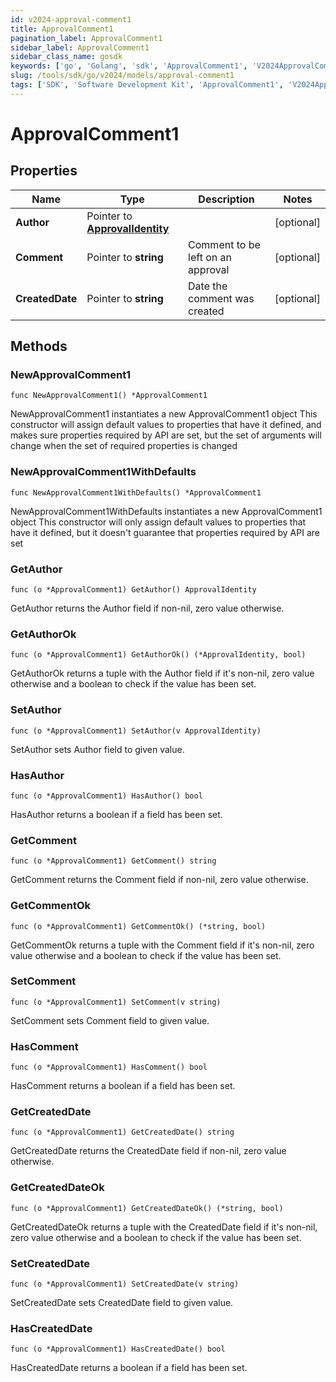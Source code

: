 ```yaml
---
id: v2024-approval-comment1
title: ApprovalComment1
pagination_label: ApprovalComment1
sidebar_label: ApprovalComment1
sidebar_class_name: gosdk
keywords: ['go', 'Golang', 'sdk', 'ApprovalComment1', 'V2024ApprovalComment1'] 
slug: /tools/sdk/go/v2024/models/approval-comment1
tags: ['SDK', 'Software Development Kit', 'ApprovalComment1', 'V2024ApprovalComment1']
---
```


# ApprovalComment1

## Properties

Name | Type | Description | Notes
------------ | ------------- | ------------- | -------------
**Author** | Pointer to [**ApprovalIdentity**](approval-identity) |  | [optional] 
**Comment** | Pointer to **string** | Comment to be left on an approval | [optional] 
**CreatedDate** | Pointer to **string** | Date the comment was created | [optional] 

## Methods

### NewApprovalComment1

`func NewApprovalComment1() *ApprovalComment1`

NewApprovalComment1 instantiates a new ApprovalComment1 object
This constructor will assign default values to properties that have it defined,
and makes sure properties required by API are set, but the set of arguments
will change when the set of required properties is changed

### NewApprovalComment1WithDefaults

`func NewApprovalComment1WithDefaults() *ApprovalComment1`

NewApprovalComment1WithDefaults instantiates a new ApprovalComment1 object
This constructor will only assign default values to properties that have it defined,
but it doesn't guarantee that properties required by API are set

### GetAuthor

`func (o *ApprovalComment1) GetAuthor() ApprovalIdentity`

GetAuthor returns the Author field if non-nil, zero value otherwise.

### GetAuthorOk

`func (o *ApprovalComment1) GetAuthorOk() (*ApprovalIdentity, bool)`

GetAuthorOk returns a tuple with the Author field if it's non-nil, zero value otherwise
and a boolean to check if the value has been set.

### SetAuthor

`func (o *ApprovalComment1) SetAuthor(v ApprovalIdentity)`

SetAuthor sets Author field to given value.

### HasAuthor

`func (o *ApprovalComment1) HasAuthor() bool`

HasAuthor returns a boolean if a field has been set.

### GetComment

`func (o *ApprovalComment1) GetComment() string`

GetComment returns the Comment field if non-nil, zero value otherwise.

### GetCommentOk

`func (o *ApprovalComment1) GetCommentOk() (*string, bool)`

GetCommentOk returns a tuple with the Comment field if it's non-nil, zero value otherwise
and a boolean to check if the value has been set.

### SetComment

`func (o *ApprovalComment1) SetComment(v string)`

SetComment sets Comment field to given value.

### HasComment

`func (o *ApprovalComment1) HasComment() bool`

HasComment returns a boolean if a field has been set.

### GetCreatedDate

`func (o *ApprovalComment1) GetCreatedDate() string`

GetCreatedDate returns the CreatedDate field if non-nil, zero value otherwise.

### GetCreatedDateOk

`func (o *ApprovalComment1) GetCreatedDateOk() (*string, bool)`

GetCreatedDateOk returns a tuple with the CreatedDate field if it's non-nil, zero value otherwise
and a boolean to check if the value has been set.

### SetCreatedDate

`func (o *ApprovalComment1) SetCreatedDate(v string)`

SetCreatedDate sets CreatedDate field to given value.

### HasCreatedDate

`func (o *ApprovalComment1) HasCreatedDate() bool`

HasCreatedDate returns a boolean if a field has been set.


